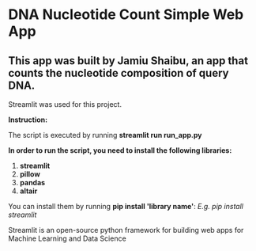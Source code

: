 # DNA Nucleotide Count Simple Web App

## This app was built by Jamiu Shaibu, an app that counts the nucleotide composition of query DNA.

Streamlit was used for this project.

**Instruction:**

The script is executed by running **streamlit run run_app.py**


**In order to run the script, you need to install the following libraries:**

1. **streamlit**
2. **pillow**
3. **pandas**
4. **altair**

You can install them by running **pip install 'library name'**: _E.g. pip install streamlit_


Streamlit is an open-source python framework for building web apps for Machine Learning and Data Science
